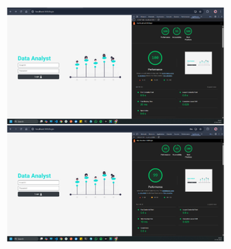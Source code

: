 ![Before Suspense](public/images/before_suspense.png)
![After Suspense](public/images/after_suspense.png)
